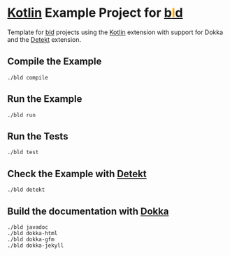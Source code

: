 # [Kotlin](https://kotlinlang.org/) Example Project for [b<span style="color:orange">l</span>d](https://rife2.com/bld)

Template for [bld](https://rife2.com/bld) projects using the [Kotlin](https://github.com/rife2/bld-kotlin) extension with support for Dokka and the [Detekt](https://github.com/rife2/bld-detekt) extension.

## Compile the Example

```console
./bld compile
```

## Run the Example

```console
./bld run
```

## Run the Tests

```console
./bld test
```

## Check the Example with [Detekt](https://detekt.dev/)

```console
./bld detekt
```

## Build the documentation with [Dokka](https://github.com/Kotlin/dokka)

```console
./bld javadoc
./bld dokka-html
./bld dokka-gfm
./bld dokka-jekyll
```
